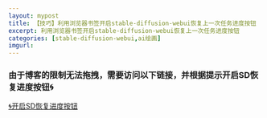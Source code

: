 ```yaml
---
layout: mypost
title: 【技巧】利用浏览器书签开启stable-diffusion-webui恢复上一次任务进度按钮
excerpt: 利用浏览器书签开启stable-diffusion-webui恢复上一次任务进度按钮
categories: [stable-diffusion-webui,ai绘画]
imgurl: 
---  
```

  
  

### 由于博客的限制无法拖拽，需要访问以下链接，并根据提示开启SD恢复进度按钮🌀  

<a href="https://bfkjz.github.io/SD-webui-restore-progress/">🌀开启SD恢复进度按钮</a>
